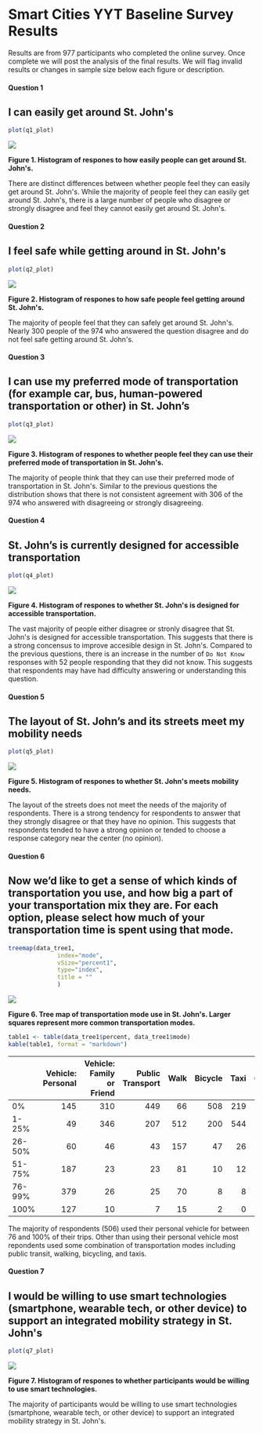 


# Smart Cities YYT Baseline Survey Results

Results are from 977 participants who completed the online survey. Once complete we will post the analysis of the final results. We will flag invalid results or changes in sample size below each figure or description. 



#### Question 1

## I can easily get around St. John's  






```r
plot(q1_plot)
```

![](baseline_survey_files/figure-html/unnamed-chunk-5-1.png)<!-- -->

**Figure 1. Histogram of respones to how easily people can get around St. John's.**

There are distinct differences between whether people feel they can easily get around St. John's. While the majority of people feel they can easily get around St. John's, there is a large number of people who disagree or strongly disagree and feel they cannot easily get around St. John's. 

#### Question 2

## I feel safe while getting around in St. John's






```r
plot(q2_plot)
```

![](baseline_survey_files/figure-html/unnamed-chunk-8-1.png)<!-- -->

**Figure 2. Histogram of respones to how safe people feel getting around St. John's.**

The majority of people feel that they can safely get around St. John's. Nearly 300 people of the 974 who answered the question disagree and do not feel safe getting around St. John's. 

#### Question 3

## I can use my preferred mode of transportation (for example car, bus, human-powered transportation or other) in St. John’s






```r
plot(q3_plot)
```

![](baseline_survey_files/figure-html/unnamed-chunk-11-1.png)<!-- -->

**Figure 3. Histogram of respones to whether people feel they can use their preferred mode of transportation in St. John's.**

The majority of people think that they can use their preferred mode of transportation in St. John's. Similar to the previous questions the distribution shows that there is not consistent agreement with 306 of the 974 who answered with disagreeing or strongly disagreeing. 

#### Question 4

## St. John’s is currently designed for accessible transportation






```r
plot(q4_plot)
```

![](baseline_survey_files/figure-html/unnamed-chunk-14-1.png)<!-- -->

**Figure 4. Histogram of respones to whether St. John's is designed for accessible transportation.**

The vast majority of people either disagree or stronly disagree that St. John's is designed for accessible transportation. This suggests that there is a strong concensus to improve accesible design in St. John's. Compared to the previous questions, there is an increase in the number of `Do Not Know` responses with 52 people responding that they did not know. This suggests that respondents may have had difficulty answering or understanding this question. 

#### Question 5

## The layout of St. John’s and its streets meet my mobility needs






```r
plot(q5_plot)
```

![](baseline_survey_files/figure-html/unnamed-chunk-17-1.png)<!-- -->

**Figure 5. Histogram of respones to whether St. John's meets mobility needs.**

The layout of the streets does not meet the needs of the majority of respondents. There is a strong tendency for respondents to answer that they strongly disagree or that they have no opinion. This suggests that respondents tended to have a strong opinion or tended to choose a response category near the center (no opinion). 

#### Question 6

## Now we’d like to get a sense of which kinds of transportation you use, and how big a part of your transportation mix they are. For each option, please select how much of your transportation time is spent using that mode.





```r
treemap(data_tree1,
              index="mode",
              vSize="percent1",
              type="index", 
              title = ""
              )
```

![](baseline_survey_files/figure-html/unnamed-chunk-19-1.png)<!-- -->

**Figure 6. Tree map of transportation mode use in St. John's. Larger squares represent more common transportation modes.**


```r
table1 <- table(data_tree1$percent, data_tree1$mode)
kable(table1, format = "markdown")
```



|       | Vehicle: Personal| Vehicle: Family or Friend| Public Transport| Walk| Bicycle| Taxi| Other|
|:------|-----------------:|-------------------------:|----------------:|----:|-------:|----:|-----:|
|0%     |               145|                       310|              449|   66|     508|  219|   477|
|1-25%  |                49|                       346|              207|  512|     200|  544|    37|
|26-50% |                60|                        46|               43|  157|      47|   26|     2|
|51-75% |               187|                        23|               23|   81|      10|   12|     1|
|76-99% |               379|                        26|               25|   70|       8|    8|     2|
|100%   |               127|                        10|                7|   15|       2|    0|     0|

The majority of respondents (506) used their personal vehicle for between 76 and 100% of their trips. Other than using their personal vehicle most repondents used some combination of transportation modes including public transit, walking, bicycling, and taxis. 

#### Question 7

## I would be willing to use smart technologies (smartphone, wearable tech, or other device) to support an integrated mobility strategy in St. John's






```r
plot(q7_plot)
```

![](baseline_survey_files/figure-html/unnamed-chunk-23-1.png)<!-- -->

**Figure 7. Histogram of respones to whether participants would be willing to use smart technologies.**

The majority of participants would be willing to use smart technologies (smartphone, wearable tech, or other device) to support an integrated mobility strategy in St. John's. 

